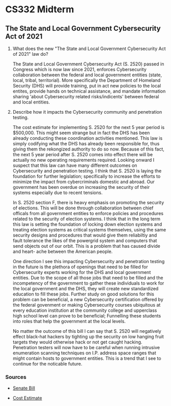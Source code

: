 # CS332 Midterm

## The State and Local Government Cybersecurity Act of 2021

 1. What does the new "The State and Local Government Cybersecurity Act of 2021" law do?
 
	The State and Local Government Cybersecurity Act (S. 2520) passed in Congress which
	is now law since 2021, enforces Cybersecurity collaboration between the federal and
	local government entities (state, local, tribal, territorial). More specifically the
	Department of Homeland Security (DHS) will provide training, put in act new policies
	to the local entites, provide hands on technical assistance, and mandate information
	sharing 'about Cybersecurity related risks/indicents' between federal and local entities.
 
 2. Describe how it impacts the Cybersecurity community and penetration testing.
 
	The cost estimate for implementing S. 2520 for the next 5 year period is $500,000. This might 
	seem strange but in fact the DHS has been already conducting these coordination	activities 
	mentioned. This law is simply codifying what the DHS has already been responsible for, thus 
	giving them the rekongized authority to do so now. Because of this fact, the next 5 year period
	after S. 2520 comes into effect there will be actually no new operating requirements required.
	Looking onward I suspect that this law can have many different outcomes on Cybersecurity
	and penetration testing. I think that S. 2520 is laying the foundation for further legislation;
	specifically to increase the efforts to minimize the impact from cybercriminals domestic and 
	abroad. Our government has been overdue on increasing the security of their systems especially 
	due to recent tensions.

	In S. 2520 section F, there is heavy emphasis on promoting the security of elections. This 
	will be done through collaboration between chief officals from all government entities to 
	enforce policies and procedures related to the security of election systems. I think that in 
	the long term this law is setting the foundation of locking down election systems and treating 
	election systems as critical systems themselves, using the same security designs and procedures 
	that would give them reliabiltiy and fault tolerance the likes of the powergrid system and 
	computers that send objects out of our orbit. This is a problem that has caused divide and heart-
	ache between the American people.

	One direction I see this impacting Cybersecurity and penetration testing in the future is 
	the plethora of openings that need to be filled for Cybersecurity experts working for the 
	DHS and local government entities. Due to the scope of all those jobs that need to be filled 
	and the incompetency of the government to gather these individuals to work for the local
	government and the DHS, they will create new standardized education to fill these jobs. Further
	study on good solutions for this problem can be beneficial, a new Cybersecurity certification 
	offered by the federal govenment or making Cybersecurity courses ubiquitous at every education 
	institution at the community college and upperclass high school level can prove to be beneficial;
	Funnelling these students into roles that help the government at the local levels.

	No matter the outcome of this bill I can say that S. 2520 will negatively effect black-hat 
	hackers by tighting up the security on low hanging fruit targets they would otherwise hack
	or not get caught hacking. Penetration testers will now have to be careful when running 
	intrusive enumeration scanning techniques on I.P. address space ranges that might contain 
	hosts to government entities. This is a trend that I see to continue for the noticable future.
	

### Sources

 - [Senate Bill](https://www.congress.gov/bill/117th-congress/senate-bill/2520/text)

 - [Cost Estimate](https://www.cbo.gov/publication/57504) 
